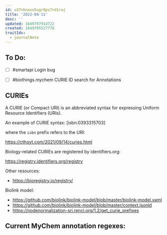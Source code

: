 ```yaml
---
id: u37nknaxv5ugr0ps7rd1rwj
title: '2022-04-11'
desc: ''
updated: 1649797914722
created: 1649705527778
traitIds:
  - journalNote
---
```


## To Do:

- [ ] #smartapi Login bug
- [ ] #biothings.mychem CURIE ID search for Annotations


## CURIEs

A CURIE (or Compact URI) is an abbreviated syntax for expressing Uniform Resource Identifiers (URIs).

An example of CURIE syntax: [isbn:0393315703]

where the `isbn` prefix refers to the URI:

https://cthoyt.com/2021/09/14/curies.html

Biology-related CURIEs are registered by identifiers.org:

https://registry.identifiers.org/registry

Other resources:
- https://bioregistry.io/registry/

Biolink model:
- https://github.com/biolink/biolink-model/blob/master/biolink-model.yaml
- https://github.com/biolink/biolink-model/blob/master/context.jsonld
- https://nodenormalization-sri.renci.org/1.2/get_curie_prefixes


## Current MyChem annotation regexes:

